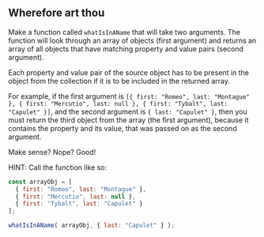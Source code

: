 ## Wherefore art thou

Make a function called `whatIsInAName` that will take two arguments. The function will look through an array of objects (first argument) and returns an array of all objects that have matching property and value pairs (second argument).

Each property and value pair of the source object has to be present in the object from the collection if it is to be included in the returned array.

For example, if the first argument is `[{ first: "Romeo", last: "Montague" }, { first: "Mercutio", last: null }, { first: "Tybalt", last: "Capulet" }]`, and the second argument is `{ last: "Capulet" }`, then you must return the third object from the array (the first argument), because it contains the property and its value, that was passed on as the second argument.

Make sense? Nope? Good!

HINT: Call the function like so:

```js
const arrayObj = [
  { first: "Romeo", last: "Montague" },
  { first: "Mercutio", last: null },
  { first: "Tybalt", last: "Capulet" }
];

whatIsInAName( arrayObj, { last: "Capulet" } );
```
